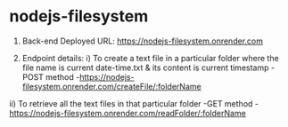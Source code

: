 # nodejs-filesystem
1. Back-end Deployed URL: https://nodejs-filesystem.onrender.com

2. Endpoint details: 
i) To create a text file in a particular folder where the file name is current date-time.txt & its content is current timestamp
-POST method
-https://nodejs-filesystem.onrender.com/createFile/:folderName

ii) To retrieve all the text files in that particular folder
-GET method
-https://nodejs-filesystem.onrender.com/readFolder/:folderName
